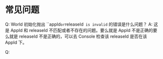 # 常见问题

Q: World 初始化抛出 ``appId` or `releaseId` is invalid` 的错误是什么问题？
A: 这是 AppId 和 releaseId 不匹配或者不存在的问题。要么就是 AppId 不是正确的要么就是 releaseId 不是正确的，可以去 Console 检查该 releaseId 是否在该 AppId 下。

Q:
